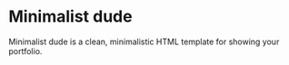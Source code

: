 # Minimalist dude

Minimalist dude is a clean, minimalistic HTML template for showing your portfolio.
